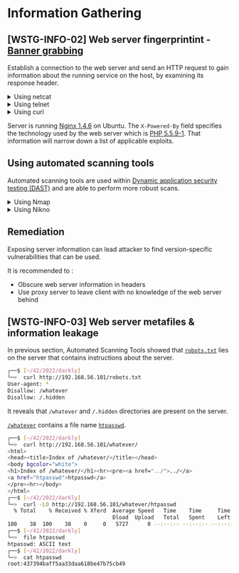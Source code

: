 # Information Gathering

## [WSTG-INFO-02] Web server fingerprintint - [Banner grabbing](https://en.wikipedia.org/wiki/Banner_grabbing)

Establish a connection to the web server and send an HTTP request to gain information about the running service on the host, by examining its response header.

<details>
<summary>Using netcat</summary>

```sh
┌──$ [~/42/2022/darkly]
└─>  nc 192.168.56.101 80
HEAD / HTTP/1.0

HTTP/1.1 200 OK
Server: nginx/1.4.6 (Ubuntu)
Date: Sun, 06 Nov 2022 10:06:35 GMT
Content-Type: text/html
Connection: close
X-Powered-By: PHP/5.5.9-1ubuntu4.29
Set-Cookie: I_am_admin=68934a3e9455fa72420237eb05902327; expires=Sun, 06-Nov-2022 11:06:35 GMT; Max-Age=3600
```
</details>
<details>
<summary>Using telnet</summary>

```sh
┌──$ [~/42/2022/darkly]
└─>  telnet 192.168.56.101 80
Trying 192.168.56.101...
Connected to 192.168.56.101.
Escape character is '^]'.
HEAD / HTTP/1.0

HTTP/1.1 200 OK
Server: nginx/1.4.6 (Ubuntu)
Date: Sun, 06 Nov 2022 10:08:34 GMT
Content-Type: text/html
Connection: close
X-Powered-By: PHP/5.5.9-1ubuntu4.29
Set-Cookie: I_am_admin=68934a3e9455fa72420237eb05902327; expires=Sun, 06-Nov-2022 11:08:34 GMT; Max-Age=3600

Connection closed by foreign host.
```
</details>
<details>
<summary>Using curl</summary>

```sh
┌──$ [~/42/2022/darkly]
└─>  curl -I 192.168.56.101
HTTP/1.1 200 OK
Server: nginx/1.4.6 (Ubuntu)
Date: Sun, 06 Nov 2022 10:36:47 GMT
Content-Type: text/html
Connection: keep-alive
X-Powered-By: PHP/5.5.9-1ubuntu4.29
Set-Cookie: I_am_admin=68934a3e9455fa72420237eb05902327; expires=Sun, 06-Nov-2022 11:36:47 GMT; Max-Age=3600
```
</details>

Server is running [Nginx 1.4.6](https://nginx.org/en/CHANGES-1.4) on Ubuntu.
The `X-Powered-By` field specifies the technology used by the web server which is [PHP 5.5.9-1](https://prototype.php.net/versions/5.5.9/).
That information will narrow down a list of applicable exploits.

## Using automated scanning tools
Automated scanning tools are used within [Dynamic application security testing (DAST)](https://owasp.org/www-community/Vulnerability_Scanning_Tools) and are able to perform more robust scans.
<details>
<summary>Using Nmap</summary>

```sh
┌──(kali㉿kali)-[~]
└─$ sudo nmap -sV -O -A 192.168.56.101
Starting Nmap 7.92 ( https://nmap.org ) at 2022-11-06 06:29 EST
Nmap scan report for 192.168.56.101
Host is up (0.0016s latency).
Not shown: 999 closed tcp ports (reset)
PORT   STATE SERVICE VERSION
80/tcp open  http    nginx 1.4.6 (Ubuntu)
| http-robots.txt: 2 disallowed entries
|_/whatever /.hidden
|_http-title: BornToSec - Web Section
|_http-server-header: nginx/1.4.6 (Ubuntu)
No exact OS matches for host (If you know what OS is running on it, see https://nmap.org/submit/ ).
TCP/IP fingerprint:
OS:SCAN(V=7.92%E=4%D=11/6%OT=80%CT=1%CU=33514%PV=Y%DS=2%DC=T%G=Y%TM=63679AB
OS:A%P=x86_64-pc-linux-gnu)SEQ(SP=11%GCD=FA00%ISR=9C%TI=I%CI=RD%TS=U)OPS(O1
OS:=M5B4%O2=M5B4%O3=M5B4%O4=M5B4%O5=M5B4%O6=M5B4)WIN(W1=FFFF%W2=FFFF%W3=FFF
OS:F%W4=FFFF%W5=FFFF%W6=FFFF)ECN(R=Y%DF=N%T=41%W=FFFF%O=M5B4%CC=N%Q=)T1(R=Y
OS:%DF=N%T=41%S=O%A=S+%F=AS%RD=0%Q=)T2(R=Y%DF=N%T=100%W=0%S=Z%A=S%F=AR%O=%R
OS:D=0%Q=)T3(R=Y%DF=N%T=100%W=0%S=Z%A=S+%F=AR%O=%RD=0%Q=)T4(R=Y%DF=N%T=100%
OS:W=0%S=A%A=Z%F=R%O=%RD=0%Q=)T5(R=Y%DF=N%T=100%W=0%S=Z%A=S+%F=AR%O=%RD=0%Q
OS:=)T6(R=Y%DF=N%T=100%W=0%S=A%A=Z%F=R%O=%RD=0%Q=)T7(R=Y%DF=N%T=100%W=0%S=Z
OS:%A=S%F=AR%O=%RD=0%Q=)U1(R=Y%DF=N%T=3D%IPL=164%UN=0%RIPL=G%RID=G%RIPCK=G%
OS:RUCK=G%RUD=G)IE(R=N)

Network Distance: 2 hops
Service Info: OS: Linux; CPE: cpe:/o:linux:linux_kernel

TRACEROUTE (using port 80/tcp)
HOP RTT     ADDRESS
1   0.79 ms 10.0.2.2
2   0.84 ms 192.168.56.101

OS and Service detection performed. Please report any incorrect results at https://nmap.org/submit/ .
Nmap done: 1 IP address (1 host up) scanned in 19.97 seconds
```
</details>
<details>
<summary>Using Nikno</summary>

```sh
┌──(kali㉿kali)-[~]
└─$ nikto -host http://192.168.56.101
perl: warning: Setting locale failed.
perl: warning: Please check that your locale settings:
        LANGUAGE = (unset),
        LC_ALL = (unset),
        LC_CTYPE = "UTF-8",
        LC_TERMINAL = "iTerm2",
        LANG = "en_US.UTF-8"
    are supported and installed on your system.
perl: warning: Falling back to a fallback locale ("en_US.UTF-8").
- Nikto v2.1.6
---------------------------------------------------------------------------
+ Target IP:          192.168.56.101
+ Target Hostname:    192.168.56.101
+ Target Port:        80
+ Start Time:         2022-11-06 06:25:54 (GMT-5)
---------------------------------------------------------------------------
+ Server: nginx/1.4.6 (Ubuntu)
+ Retrieved x-powered-by header: PHP/5.5.9-1ubuntu4.29
+ The anti-clickjacking X-Frame-Options header is not present.
+ The X-XSS-Protection header is not defined. This header can hint to the user agent to protect against some forms of XSS
+ The X-Content-Type-Options header is not set. This could allow the user agent to render the content of the site in a different fashion to the MIME type
+ Cookie I_am_admin created without the httponly flag
+ No CGI Directories found (use '-C all' to force check all possible dirs)
+ OSVDB-3268: /whatever/: Directory indexing found.
+ Entry '/whatever/' in robots.txt returned a non-forbidden or redirect HTTP code (200)
+ Entry '/.hidden' in robots.txt returned a non-forbidden or redirect HTTP code (301)
+ "robots.txt" contains 2 entries which should be manually viewed.
+ nginx/1.4.6 appears to be outdated (current is at least 1.14.0)
+ OSVDB-3092: /admin/: This might be interesting...
+ OSVDB-3092: /css/: This might be interesting...
+ OSVDB-3092: /includes/: This might be interesting...
+ OSVDB-3093: /admin/index.php: This might be interesting... has been seen in web logs from an unknown scanner.
+ 7931 requests: 7 error(s) and 14 item(s) reported on remote host
+ End Time:           2022-11-06 06:26:16 (GMT-5) (22 seconds)
---------------------------------------------------------------------------
+ 1 host(s) tested
```
</details>

## Remediation
Exposing server information can lead attacker to find version-specific vulnerabilities that can be used.

It is recommended to :
- Obscure web server information in headers
- Use proxy server to leave client with no knowledge of the web server behind

## [WSTG-INFO-03] Web server metafiles & information leakage
In previous section, Automated Scanning Tools showed that [`robots.txt`](https://www.robotstxt.org/robotstxt.html) lies on the server that contains instructions about the server.
```sh
┌──$ [~/42/2022/darkly]
└─>  curl http://192.168.56.101/robots.txt
User-agent: *
Disallow: /whatever
Disallow: /.hidden
```
It reveals that `/whatever` and `/.hidden` directories are present on the server.

[`/whatever`](http://192.168.56.101/whatever) contains a file name [`htpasswd`](http://192.168.56.101/whatever/htpasswd).
```sh
┌──$ [~/42/2022/darkly]
└─>  curl http://192.168.56.101/whatever/
<html>
<head><title>Index of /whatever/</title></head>
<body bgcolor="white">
<h1>Index of /whatever/</h1><hr><pre><a href="../">../</a>
<a href="htpasswd">htpasswd</a>                                           29-Jun-2021 18:09                  38
</pre><hr></body>
</html>
┌──$ [~/42/2022/darkly]
└─>  curl -LO http://192.168.56.101/whatever/htpasswd
  % Total    % Received % Xferd  Average Speed   Time    Time     Time  Current
                                 Dload  Upload   Total   Spent    Left  Speed
100    38  100    38    0     0   5727      0 --:--:-- --:--:-- --:--:--  6333
┌──$ [~/42/2022/darkly]
└─>  file htpasswd
htpasswd: ASCII text
┌──$ [~/42/2022/darkly]
└─>  cat htpasswd
root:437394baff5aa33daa618be47b75cb49
```
